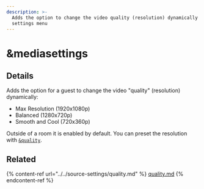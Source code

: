 ```yaml
---
description: >-
  Adds the option to change the video quality (resolution) dynamically via the
  settings menu
---
```


# \&mediasettings

## Details

Adds the option for a guest to change the video "quality" (resolution) dynamically:

* Max Resolution (1920x1080p)
* Balanced (1280x720p)
* Smooth and Cool (720x360p)

Outside of a room it is enabled by default. You can preset the resolution with [`&quality`](../../source-settings/quality.md).

## Related

{% content-ref url="../../source-settings/quality.md" %}
[quality.md](../../source-settings/quality.md)
{% endcontent-ref %}
